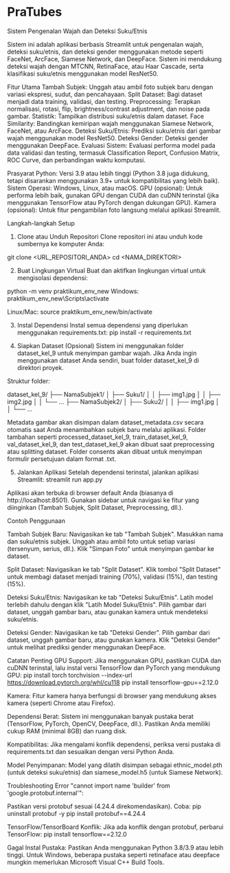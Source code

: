 # PraTubes

Sistem Pengenalan Wajah dan Deteksi Suku/Etnis

Sistem ini adalah aplikasi berbasis Streamlit untuk pengenalan wajah, deteksi suku/etnis, dan deteksi gender menggunakan metode seperti FaceNet, ArcFace, Siamese Network, dan DeepFace. Sistem ini mendukung deteksi wajah dengan MTCNN, RetinaFace, atau Haar Cascade, serta klasifikasi suku/etnis menggunakan model ResNet50.

Fitur Utama
Tambah Subjek: Unggah atau ambil foto subjek baru dengan variasi ekspresi, sudut, dan pencahayaan.
Split Dataset: Bagi dataset menjadi data training, validasi, dan testing.
Preprocessing: Terapkan normalisasi, rotasi, flip, brightness/contrast adjustment, dan noise pada gambar.
Statistik: Tampilkan distribusi suku/etnis dalam dataset.
Face Similarity: Bandingkan kemiripan wajah menggunakan Siamese Network, FaceNet, atau ArcFace.
Deteksi Suku/Etnis: Prediksi suku/etnis dari gambar wajah menggunakan model ResNet50.
Deteksi Gender: Deteksi gender menggunakan DeepFace.
Evaluasi Sistem: Evaluasi performa model pada data validasi dan testing, termasuk Classification Report, Confusion Matrix, ROC Curve, dan perbandingan waktu komputasi.

Prasyarat
Python: Versi 3.9 atau lebih tinggi (Python 3.8 juga didukung, tetapi disarankan menggunakan 3.9+ untuk kompatibilitas yang lebih baik).
Sistem Operasi: Windows, Linux, atau macOS.
GPU (opsional): Untuk performa lebih baik, gunakan GPU dengan CUDA dan cuDNN terinstal (jika menggunakan TensorFlow atau PyTorch dengan dukungan GPU).
Kamera (opsional): Untuk fitur pengambilan foto langsung melalui aplikasi Streamlit.

Langkah-langkah Setup
1. Clone atau Unduh Repositori
Clone repositori ini atau unduh kode sumbernya ke komputer Anda:

git clone <URL_REPOSITORI_ANDA>
cd <NAMA_DIREKTORI>

2. Buat Lingkungan Virtual
Buat dan aktifkan lingkungan virtual untuk mengisolasi dependensi:

python -m venv praktikum_env_new
Windows:
praktikum_env_new\Scripts\activate

Linux/Mac:
source praktikum_env_new/bin/activate

3. Instal Dependensi
Instal semua dependensi yang diperlukan menggunakan requirements.txt:
pip install -r requirements.txt

4. Siapkan Dataset (Opsional)
Sistem ini menggunakan folder dataset_kel_9 untuk menyimpan gambar wajah. Jika Anda ingin menggunakan dataset Anda sendiri, buat folder dataset_kel_9 di direktori proyek.

Struktur folder:

dataset_kel_9/
├── NamaSubjek1/
│   ├── Suku1/
│   │   ├── img1.jpg
│   │   ├── img2.jpg
│   │   └── ...
├── NamaSubjek2/
│   ├── Suku2/
│   │   ├── img1.jpg
│   │   └── ...

Metadata gambar akan disimpan dalam dataset_metadata.csv secara otomatis saat Anda menambahkan subjek baru melalui aplikasi.
Folder tambahan seperti processed_dataset_kel_9, train_dataset_kel_9, val_dataset_kel_9, dan test_dataset_kel_9 akan dibuat saat preprocessing atau splitting dataset.
Folder consents akan dibuat untuk menyimpan formulir persetujuan dalam format .txt.

5. Jalankan Aplikasi
Setelah dependensi terinstal, jalankan aplikasi Streamlit:
streamlit run app.py

Aplikasi akan terbuka di browser default Anda (biasanya di http://localhost:8501).
Gunakan sidebar untuk navigasi ke fitur yang diinginkan (Tambah Subjek, Split Dataset, Preprocessing, dll.).

Contoh Penggunaan

Tambah Subjek Baru:
Navigasikan ke tab "Tambah Subjek".
Masukkan nama dan suku/etnis subjek.
Unggah atau ambil foto untuk setiap variasi (tersenyum, serius, dll.).
Klik "Simpan Foto" untuk menyimpan gambar ke dataset.

Split Dataset:
Navigasikan ke tab "Split Dataset".
Klik tombol "Split Dataset" untuk membagi dataset menjadi training (70%), validasi (15%), dan testing (15%).

Deteksi Suku/Etnis:
Navigasikan ke tab "Deteksi Suku/Etnis".
Latih model terlebih dahulu dengan klik "Latih Model Suku/Etnis".
Pilih gambar dari dataset, unggah gambar baru, atau gunakan kamera untuk mendeteksi suku/etnis.

Deteksi Gender:
Navigasikan ke tab "Deteksi Gender".
Pilih gambar dari dataset, unggah gambar baru, atau gunakan kamera.
Klik "Deteksi Gender" untuk melihat prediksi gender menggunakan DeepFace.

Catatan Penting
GPU Support: Jika menggunakan GPU, pastikan CUDA dan cuDNN terinstal, lalu instal versi TensorFlow dan PyTorch yang mendukung GPU:
pip install torch torchvision --index-url https://download.pytorch.org/whl/cu118
pip install tensorflow-gpu==2.12.0

Kamera: Fitur kamera hanya berfungsi di browser yang mendukung akses kamera (seperti Chrome atau Firefox).

Dependensi Berat: Sistem ini menggunakan banyak pustaka berat (TensorFlow, PyTorch, OpenCV, DeepFace, dll.). Pastikan Anda memiliki cukup RAM (minimal 8GB) dan ruang disk.

Kompatibilitas: Jika mengalami konflik dependensi, periksa versi pustaka di requirements.txt dan sesuaikan dengan versi Python Anda.

Model Penyimpanan: Model yang dilatih disimpan sebagai ethnic_model.pth (untuk deteksi suku/etnis) dan siamese_model.h5 (untuk Siamese Network).

Troubleshooting
Error "cannot import name 'builder' from 'google.protobuf.internal'":

Pastikan versi protobuf sesuai (4.24.4 direkomendasikan). Coba:
pip uninstall protobuf -y
pip install protobuf==4.24.4

TensorFlow/TensorBoard Konflik:
Jika ada konflik dengan protobuf, perbarui TensorFlow:
pip install tensorflow==2.12.0

Gagal Instal Pustaka:
Pastikan Anda menggunakan Python 3.8/3.9 atau lebih tinggi. Untuk Windows, beberapa pustaka seperti retinaface atau deepface mungkin memerlukan Microsoft Visual C++ Build Tools.
